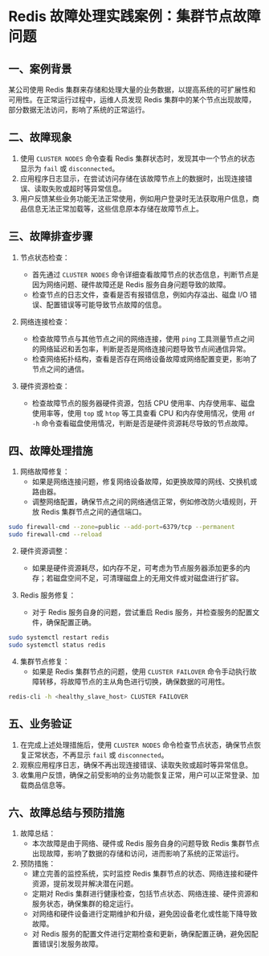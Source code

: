 # Redis 故障处理实践案例：集群节点故障问题

## 一、案例背景
某公司使用 Redis 集群来存储和处理大量的业务数据，以提高系统的可扩展性和可用性。在正常运行过程中，运维人员发现 Redis 集群中的某个节点出现故障，部分数据无法访问，影响了系统的正常运行。


## 二、故障现象
1. 使用 `CLUSTER NODES` 命令查看 Redis 集群状态时，发现其中一个节点的状态显示为 `fail` 或 `disconnected`。
2. 应用程序日志显示，在尝试访问存储在该故障节点上的数据时，出现连接错误、读取失败或超时等异常信息。
3. 用户反馈某些业务功能无法正常使用，例如用户登录时无法获取用户信息，商品信息无法正常加载等，这些信息原本存储在故障节点上。


## 三、故障排查步骤
1. 节点状态检查：
    - 首先通过 `CLUSTER NODES` 命令详细查看故障节点的状态信息，判断节点是因为网络问题、硬件故障还是 Redis 服务自身问题导致的故障。
    - 检查节点的日志文件，查看是否有报错信息，例如内存溢出、磁盘 I/O 错误、配置错误等可能导致节点故障的信息。


2. 网络连接检查：
    - 检查故障节点与其他节点之间的网络连接，使用 `ping` 工具测量节点之间的网络延迟和丢包率，判断是否是网络连接问题导致节点间通信异常。
    - 检查网络拓扑结构，查看是否存在网络设备故障或网络配置变更，影响了节点之间的通信。


3. 硬件资源检查：
    - 检查故障节点的服务器硬件资源，包括 CPU 使用率、内存使用率、磁盘使用率等，使用 `top` 或 `htop` 等工具查看 CPU 和内存使用情况，使用 `df -h` 命令查看磁盘使用情况，判断是否是硬件资源耗尽导致的节点故障。


## 四、故障处理措施
1. 网络故障修复：
    - 如果是网络连接问题，修复网络设备故障，如更换故障的网线、交换机或路由器。
    - 调整网络配置，确保节点之间的网络通信正常，例如修改防火墙规则，开放 Redis 集群节点之间的通信端口。

```bash
sudo firewall-cmd --zone=public --add-port=6379/tcp --permanent
sudo firewall-cmd --reload
```


2. 硬件资源调整：
    - 如果是硬件资源耗尽，如内存不足，可考虑为节点服务器添加更多的内存；若磁盘空间不足，可清理磁盘上的无用文件或对磁盘进行扩容。


3. Redis 服务修复：
    - 对于 Redis 服务自身的问题，尝试重启 Redis 服务，并检查服务的配置文件，确保配置正确。

```bash
sudo systemctl restart redis
sudo systemctl status redis
```


4. 集群节点修复：
    - 如果是 Redis 集群节点的问题，使用 `CLUSTER FAILOVER` 命令手动执行故障转移，将故障节点的主从角色进行切换，确保数据的可用性。

```bash
redis-cli -h <healthy_slave_host> CLUSTER FAILOVER
```


## 五、业务验证
1. 在完成上述处理措施后，使用 `CLUSTER NODES` 命令检查节点状态，确保节点恢复正常状态，不再显示 `fail` 或 `disconnected`。
2. 观察应用程序日志，确保不再出现连接错误、读取失败或超时等异常信息。
3. 收集用户反馈，确保之前受影响的业务功能恢复正常，用户可以正常登录、加载商品信息等。


## 六、故障总结与预防措施
1. 故障总结：
    - 本次故障是由于网络、硬件或 Redis 服务自身的问题导致 Redis 集群节点出现故障，影响了数据的存储和访问，进而影响了系统的正常运行。
2. 预防措施：
    - 建立完善的监控系统，实时监控 Redis 集群节点的状态、网络连接和硬件资源，提前发现并解决潜在问题。
    - 定期对 Redis 集群进行健康检查，包括节点状态、网络连接、硬件资源和服务状态，确保集群的稳定运行。
    - 对网络和硬件设备进行定期维护和升级，避免因设备老化或性能下降导致故障。
    - 对 Redis 服务的配置文件进行定期检查和更新，确保配置正确，避免因配置错误引发服务故障。

